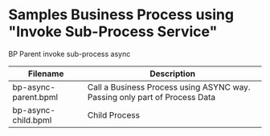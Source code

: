 # Samples Business Process using  "Invoke Sub-Process Service"


BP Parent invoke sub-process async

| Filename                            |            Description                                    |
|-------------------------------------|-------------------------------------------------------------------------|
| bp-async-parent.bpml                | Call a Business Process using ASYNC way. Passing only part of Process Data  |
| bp-async-child.bpml                 | Child Process |
